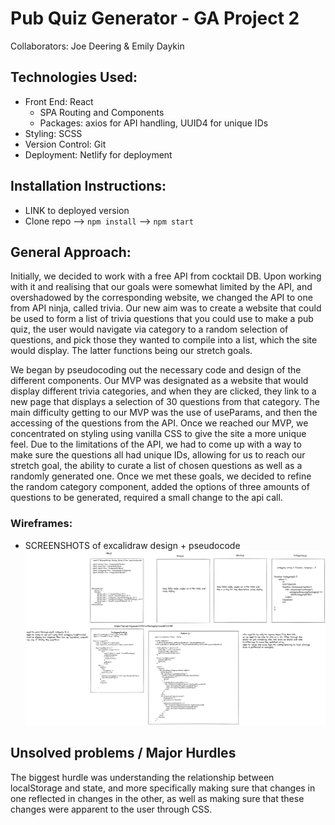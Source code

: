 # Pub Quiz Generator - GA Project 2

Collaborators: Joe Deering & Emily Daykin

## Technologies Used:

- Front End: React
  - SPA Routing and Components
  - Packages: axios for API handling, UUID4 for unique IDs
- Styling: SCSS
- Version Control: Git
- Deployment: Netlify for deployment

## Installation Instructions:

- LINK to deployed version
- Clone repo --> `npm install` --> `npm start`

## General Approach:

Initially, we decided to work with a free API from cocktail DB. Upon working with it and realising that our goals were somewhat limited by the API, and overshadowed by the corresponding website, we changed the API to one from API ninja, called trivia. Our new aim was to create a website that could be used to form a list of trivia questions that you could use to make a pub quiz, the user would navigate via category to a random selection of questions, and pick those they wanted to compile into a list, which the site would display. The latter functions being our stretch goals.

We began by pseudocoding out the necessary code and design of the different components. Our MVP was designated as a website that would display different trivia categories, and when they are clicked, they link to a new page that displays a selection of 30 questions from that category. The main difficulty getting to our MVP was the use of useParams, and then the accessing of the questions from the API. Once we reached our MVP, we concentrated on styling using vanilla CSS to give the site a more unique feel. Due to the limitations of the API, we had to come up with a way to make sure the questions all had unique IDs, allowing for us to reach our stretch goal, the ability to curate a list of chosen questions as well as a randomly generated one. Once we met these goals, we decided to refine the random category component, added the options of three amounts of questions to be generated, required a small change to the api call.

### Wireframes:

- SCREENSHOTS of excalidraw design + pseudocode
  <img src="./src/assets/joe-excalidraw.jpeg" />

## Unsolved problems / Major Hurdles

The biggest hurdle was understanding the relationship between localStorage and state, and more specifically making sure that changes in one reflected in changes in the other, as well as making sure that these changes were apparent to the user through CSS.
